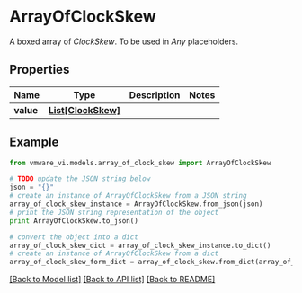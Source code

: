 # ArrayOfClockSkew

A boxed array of *ClockSkew*. To be used in *Any* placeholders. 

## Properties
Name | Type | Description | Notes
------------ | ------------- | ------------- | -------------
**value** | [**List[ClockSkew]**](ClockSkew.md) |  | 

## Example

```python
from vmware_vi.models.array_of_clock_skew import ArrayOfClockSkew

# TODO update the JSON string below
json = "{}"
# create an instance of ArrayOfClockSkew from a JSON string
array_of_clock_skew_instance = ArrayOfClockSkew.from_json(json)
# print the JSON string representation of the object
print ArrayOfClockSkew.to_json()

# convert the object into a dict
array_of_clock_skew_dict = array_of_clock_skew_instance.to_dict()
# create an instance of ArrayOfClockSkew from a dict
array_of_clock_skew_form_dict = array_of_clock_skew.from_dict(array_of_clock_skew_dict)
```
[[Back to Model list]](../README.md#documentation-for-models) [[Back to API list]](../README.md#documentation-for-api-endpoints) [[Back to README]](../README.md)



